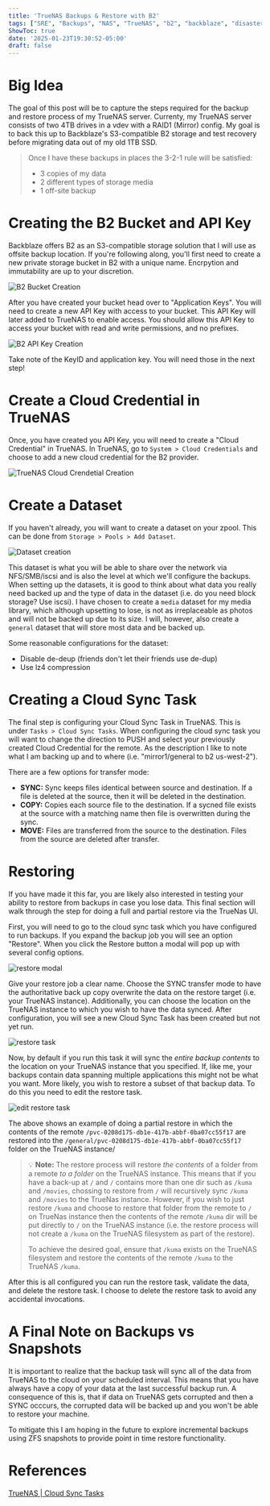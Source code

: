 ```yaml
---
title: 'TrueNAS Backups & Restore with B2'
tags: ["SRE", "Backups", "NAS", "TrueNAS", "b2", "backblaze", "disaster recovery"]
ShowToc: true
date: '2025-01-23T19:30:52-05:00'
draft: false
---
```


# Big Idea

The goal of this post will be to capture the steps required for the backup and restore process of my TrueNAS server. Currenty, my TrueNAS server consists of two 4TB drives in a vdev with a RAID1 (Mirror) config. My goal is to back this up to Backblaze's S3-compatible B2 storage and test recovery before migrating data out of my old 1TB SSD.

> Once I have these backups in places the 3-2-1 rule will be satisfied:
> - 3 copies of my data
> - 2 different types of storage media
> - 1 off-site backup

# Creating the B2 Bucket and API Key

Backblaze offers B2 as an S3-compatible storage solution that I will use as offsite backup location. If you're following along, you'll first need to create a new private storage bucket in B2 with a unique name. Encrpytion and immutability are up to your discretion.

![B2 Bucket Creation](./images/b2-bucket.png)

After you have created your bucket head over to "Application Keys". You will need to create a new API Key with access to your bucket. This API Key will later added to TrueNAS to enable access. You should allow this API Key to access your bucket with read and write permissions, and no prefixes.

![B2 API Key Creation](./images/b2-api-key.png)

Take note of the KeyID and application key. You will need those in the next step!

# Create a Cloud Credential in TrueNAS

Once, you have created you API Key, you will need to create a "Cloud Credential" in TrueNAS. In TrueNAS, go to `System > Cloud Credentials` and choose to add a new cloud credential for the B2 provider.

![TrueNAS Cloud Crendetial Creation](./images/truenas-cred.png)

# Create a Dataset

If you haven't already, you will want to create a dataset on your zpool. This can be done from `Storage > Pools > Add Dataset`.

![Dataset creation](./images/dataset.png)

This dataset is what you will be able to share over the network via NFS/SMB/iscsi and is also the level at which we'll configure the backups. When setting up the datasets, it is good to think about what data you really need backed up and the type of data in the dataset (i.e. do you need block storage? Use iscsi). I have chosen to create a `media` dataset for my media library, which although upsetting to lose, is not as irreplaceable as photos and will not be backed up due to its size. I will, however, also create a `general` dataset that will store most data and be backed up.

Some reasonable configurations for the dataset:
- Disable de-deup (friends don't let their friends use de-dup)
- Use lz4 compression

# Creating a Cloud Sync Task

The final step is configuring your Cloud Sync Task in TrueNAS. This is under `Tasks > Cloud Sync Tasks`. When configuring the cloud sync task you will want to change the direction to PUSH and select your previously created Cloud Credential for the remote. As the description I like to note what I am backing up and to where (i.e. "mirror1/general to b2 us-west-2").

There are a few options for transfer mode:
- **SYNC:** Sync keeps files identical between source and destination. If a file is deleted at the source, then it will be deleted in the destination.
- **COPY:** Copies each source file to the destination. If a sycned file exists at the source with a matching name then file is overwritten during the sync. 
- **MOVE:** Files are transferred from the source to the destination. Files from the source are deleted after transfer.


# Restoring

If you have made it this far, you are likely also interested in testing your ability to restore from backups in case you lose data. This final section will walk through the step for doing a full and partial restore via the TrueNas UI.

First, you will need to go to the cloud sync task which you have configured to run backups. If you expand the backup job you will see an option "Restore". When you click the Restore button a modal will pop up with several config options. 

![restore modal](./images/restore-modal.png)

Give your restore job a clear name. Choose the SYNC transfer mode to have the authoritative back up copy overwrite the data on the restore target (i.e. your TrueNAS instance). Additionally, you can choose the location on the TrueNAS instance to which you wish to have the data synced. After configuration, you will see a new Cloud Sync Task has been created but not yet run.

![restore task](./images/restore-task.png)

Now, by default if you run this task it will sync the _entire backup contents_ to the location on your TrueNAS instance that you specified. If, like me, your backups contain data spanning multiple applications this might not be what you want. More likely, you wish to restore a subset of that backup data. To do this you need to edit the restore task.

![edit restore task](./images/edit-restore.png)

The above shows an example of doing a partial restore in which the contents of the remote `/pvc-0208d175-db1e-417b-abbf-0ba07cc55f17` are restored into the `/general/pvc-0208d175-db1e-417b-abbf-0ba07cc55f17` folder on the TrueNAS instance/

> 💡 **Note:** The restore process will restore _the contents_ of a folder from a remote _to a folder_ on the TrueNAS instance. This means that if you have a back-up at `/` and `/` contains more than one dir such as `/kuma` and `/movies`, chossing to restore from `/` will recursively sync `/kuma` and `/movies` to the TrueNas instance. However, if you wish to just restore `/kuma` and choose to restore that folder from the remote to `/` on TrueNas instance then the contents of the remote `/kuma` dir will be put directly to `/` on the TrueNAS instance (i.e. the restore process will not create a `/kuma` on the TrueNAS filesystem as part of the restore).
>
> To achieve the desired goal, ensure that `/kuma` exists on the TrueNAS filesystem and restore the contents of the remote `/kuma` to the TrueNAS `/kuma`.

After this is all configured you can run the restore task, validate the data, and delete the restore task. I choose to delete the restore task to avoid any accidental invocations.


# A Final Note on Backups vs Snapshots

It is important to realize that the backup task will sync all of the data from TrueNAS to the cloud on your scheduled interval. This means that you have always have a copy of your data at the last successful backup run. A consequence of this is, that if data on TrueNAS gets corrupted and then a SYNC occcurs, the corrupted data will be backed up and you won't be able to restore your machine.

To mitigate this I am hoping in the future to explore incremental backups using ZFS snapshots to provide point in time restore functionality.

# References
[TrueNAS | Cloud Sync Tasks](https://www.truenas.com/docs/core/13.0/coretutorials/tasks/creatingcloudsynctasks/)
